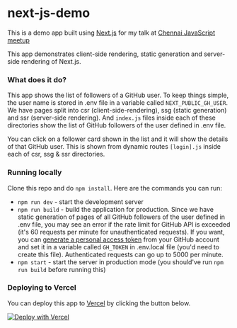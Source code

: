 # next-js-demo

This is a demo app built using [Next.js](https://nextjs.org) for my talk at [Chennai JavaScript meetup](https://www.meetup.com/meetup-group-zZPQtwTs/events/273234678/)

This app demonstrates client-side rendering, static generation and server-side rendering of Next.js.

### What does it do?
This app shows the list of followers of a GitHub user. To keep things simple, the user name is stored in .env file in a variable called `NEXT_PUBLIC_GH_USER`.
We have pages split into csr (client-side-rendering), ssg (static generation) and ssr (server-side rendering). And `index.js` files inside each of these directories show the list of GitHub followers of the user defined in .env file.

You can click on a follower card shown in the list and it will show the details of that GitHub user. This is shown from dynamic routes `[login].js` inside each of csr, ssg & ssr directories. 


### Running locally

Clone this repo and do `npm install`. Here are the commands you can run:

- `npm run dev` - start the development server
- `npm run build` - build the application for production. Since we have static generation of pages of all GitHub followers of the user defined in .env file, you may see an error if the rate limit for GitHub API is exceeded (it's 60 requests per minute for unauthenticated requests). If you want, you can [generate a personal access token](https://docs.github.com/en/github/authenticating-to-github/creating-a-personal-access-token) from your GitHub account and set it in a variable called `GH_TOKEN` in .env.local file (you'd need to create this file). Authenticated requests can go up to 5000 per minute.
- `npm start` - start the server in production mode (you should've run `npm run build` before running this)


### Deploying to Vercel

You can deploy this app to [Vercel](https://vercel.com) by clicking the button below.

[![Deploy with Vercel](https://vercel.com/button)](https://vercel.com/new/git/external?repository-url=https%3A%2F%2Fgithub.com%2Ftsriram%2Fnext-js-demo%2F)
